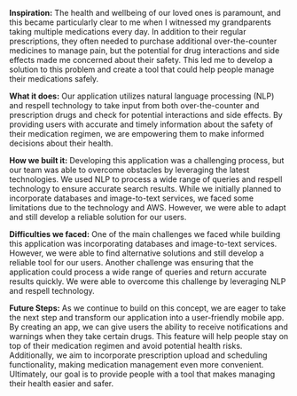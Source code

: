 **Inspiration:**
The health and wellbeing of our loved ones is paramount, and this became particularly clear to me when I witnessed my grandparents taking multiple medications every day. In addition to their regular prescriptions, they often needed to purchase additional over-the-counter medicines to manage pain, but the potential for drug interactions and side effects made me concerned about their safety. This led me to develop a solution to this problem and create a tool that could help people manage their medications safely.

**What it does:**
Our application utilizes natural language processing (NLP) and respell technology to take input from both over-the-counter and prescription drugs and check for potential interactions and side effects. By providing users with accurate and timely information about the safety of their medication regimen, we are empowering them to make informed decisions about their health.

**How we built it:**
Developing this application was a challenging process, but our team was able to overcome obstacles by leveraging the latest technologies. We used NLP to process a wide range of queries and respell technology to ensure accurate search results. While we initially planned to incorporate databases and image-to-text services, we faced some limitations due to the technology and AWS. However, we were able to adapt and still develop a reliable solution for our users.

**Difficulties we faced:**
One of the main challenges we faced while building this application was incorporating databases and image-to-text services. However, we were able to find alternative solutions and still develop a reliable tool for our users. Another challenge was ensuring that the application could process a wide range of queries and return accurate results quickly. We were able to overcome this challenge by leveraging NLP and respell technology.

**Future Steps:**
As we continue to build on this concept, we are eager to take the next step and transform our application into a user-friendly mobile app. By creating an app, we can give users the ability to receive notifications and warnings when they take certain drugs. This feature will help people stay on top of their medication regimen and avoid potential health risks. Additionally, we aim to incorporate prescription upload and scheduling functionality, making medication management even more convenient. Ultimately, our goal is to provide people with a tool that makes managing their health easier and safer.
